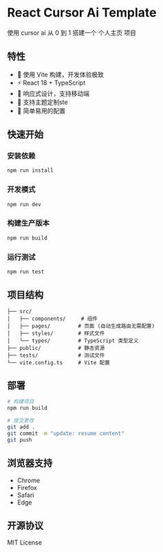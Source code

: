 # React Cursor Ai Template

使用 cursor ai 从 0 到 1 搭建一个 个人主页 项目

## 特性

- 🚀 使用 Vite 构建，开发体验极致
- ⚡️ React 18 + TypeScript
- 📱 响应式设计，支持移动端
- 🎨 支持主题定制ste
- 🔧 简单易用的配置

## 快速开始

### 安装依赖

```bash
npm run install
```

### 开发模式

```bash
npm run dev
```

### 构建生产版本

```bash
npm run build
```

### 运行测试

```bash
npm run test
```

## 项目结构

```
├── src/
│   ├── components/     # 组件
│   ├── pages/         # 页面 (自动生成路由无需配置)
│   ├── styles/        # 样式文件
│   └── types/         # TypeScript 类型定义
├── public/            # 静态资源
├── tests/             # 测试文件
└── vite.config.ts     # Vite 配置
```

## 部署

```bash
# 构建项目
npm run build

# 提交更改
git add .
git commit -m "update: resume content"
git push
```

## 浏览器支持

- Chrome
- Firefox
- Safari
- Edge

## 开源协议

MIT License
